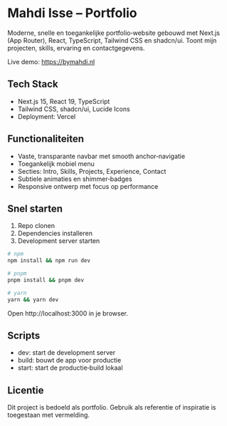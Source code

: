 # Mahdi Isse – Portfolio

Moderne, snelle en toegankelijke portfolio‑website gebouwd met Next.js (App Router), React, TypeScript, Tailwind CSS en shadcn/ui. Toont mijn projecten, skills, ervaring en contactgegevens.

Live demo: https://bymahdi.nl

## Tech Stack

- Next.js 15, React 19, TypeScript
- Tailwind CSS, shadcn/ui, Lucide Icons
- Deployment: Vercel

## Functionaliteiten

- Vaste, transparante navbar met smooth anchor‑navigatie
- Toegankelijk mobiel menu
- Secties: Intro, Skills, Projects, Experience, Contact
- Subtiele animaties en shimmer‑badges
- Responsive ontwerp met focus op performance

## Snel starten

1. Repo clonen
2. Dependencies installeren
3. Development server starten

```bash
# npm
npm install && npm run dev

# pnpm
pnpm install && pnpm dev

# yarn
yarn && yarn dev
```

Open http://localhost:3000 in je browser.

## Scripts

- dev: start de development server
- build: bouwt de app voor productie
- start: start de productie‑build lokaal

## Licentie

Dit project is bedoeld als portfolio. Gebruik als referentie of inspiratie is toegestaan met vermelding.
